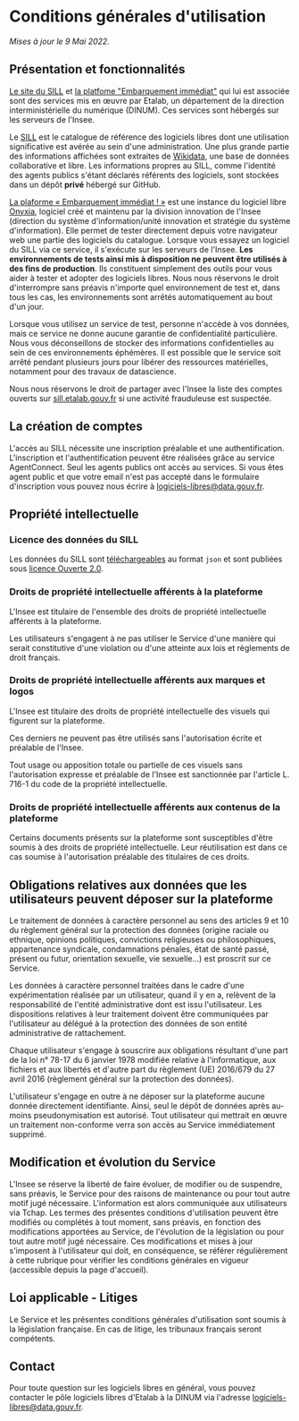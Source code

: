 # Conditions générales d'utilisation

*Mises à jour le 9 Mai 2022.*

## Présentation et fonctionnalités

[Le site du SILL](https://sill.etalab.gouv.fr) et [la platfome
"Embarquement immédiat"](https://test.sill.etalab.gouv.fr) qui lui est
associée sont des services mis en œuvre par Etalab, un département de
la direction interministérielle du numérique (DINUM).  Ces services
sont hébergés sur les serveurs de l'Insee.

Le [SILL](https://sill.etalab.gouv.fr) est le catalogue de référence
des logiciels libres dont une utilisation significative est avérée au
sein d'une administration.  Une plus grande partie des informations
affichées sont extraites de [Wikidata](https://www.wikidata.org), une
base de données collaborative et libre.  Les informations propres au
SILL, comme l'identité des agents publics s'étant déclarés référents
des logiciels, sont stockées dans un dépôt **privé** hébergé sur
GitHub.

[La plaforme
« Embarquement immédiat ! »](https://test.sill.etalab.gouv.fr) est une
instance du logiciel libre [Onyxia](https://www.onyxia.sh), logiciel
créé et maintenu par la division innovation de l'Insee (direction du
système d'information/unité innovation et stratégie du système
d'information).  Elle permet de tester directement depuis votre
navigateur web une partie des logiciels du catalogue.  Lorsque vous
essayez un logiciel du SILL via ce service, il s'exécute sur les
serveurs de l'Insee.  **Les environnements de tests ainsi mis à
disposition ne peuvent être utilisés à des fins de production**.  Ils
constituent simplement des outils pour vous aider à tester et adopter
des logiciels libres.  Nous nous réservons le droit d'interrompre sans
préavis n'importe quel environnement de test et, dans tous les cas,
les environnements sont arrêtés automatiquement au bout d'un jour.

Lorsque vous utilisez un service de test, personne n'accède à vos
données, mais ce service ne donne aucune garantie de confidentialité
particulière.  Nous vous déconseillons de stocker des informations
confidentielles au sein de ces environnements éphémères.  Il est
possible que le service soit arrêté pendant plusieurs jours pour
libérer des ressources matérielles, notamment pour des travaux de
datascience.

Nous nous réservons le droit de partager avec l'Insee la liste des
comptes ouverts sur [sill.etalab.gouv.fr](https://sill.etalab.gouv.fr)
si une activité frauduleuse est suspectée.

## La création de comptes

L'accès au SILL nécessite une inscription préalable et une
authentification.  L'inscription et l'authentification peuvent être
réalisées grâce au service AgentConnect.  Seul les agents publics ont
accès au services.  Si vous êtes agent public et que votre email n'est
pas accepté dans le formulaire d'inscription vous pouvez nous écrire à
[logiciels-libres@data.gouv.fr](mailto:logiciels-libres@data.gouv.fr).

## Propriété intellectuelle

### Licence des données du SILL

Les données du SILL sont
[téléchargeables](https://sill.etalab.gouv.fr/api/sill.json) au format
`json` et sont publiées sous [licence Ouverte
2.0](https://github.com/etalab/licence-ouverte/blob/master/LO.md).

### Droits de propriété intellectuelle afférents à la plateforme

L'Insee est titulaire de l'ensemble des droits de propriété
intellectuelle afférents à la plateforme.

Les utilisateurs s'engagent à ne pas utiliser le Service d'une manière
qui serait constitutive d'une violation ou d'une atteinte aux lois et
règlements de droit français.

### Droits de propriété intellectuelle afférents aux marques et logos

L'Insee est titulaire des droits de propriété intellectuelle des
visuels qui figurent sur la plateforme.

Ces derniers ne peuvent pas être utilisés sans l'autorisation écrite
et préalable de l'Insee.

Tout usage ou apposition totale ou partielle de ces visuels sans
l'autorisation expresse et préalable de l'Insee est sanctionnée par
l'article L. 716-1 du code de la propriété intellectuelle.

### Droits de propriété intellectuelle afférents aux contenus de la plateforme

Certains documents présents sur la plateforme sont susceptibles d'être
soumis à des droits de propriété intellectuelle.  Leur réutilisation
est dans ce cas soumise à l'autorisation préalable des titulaires de
ces droits.

## Obligations relatives aux données que les utilisateurs peuvent déposer sur la plateforme

Le traitement de données à caractère personnel au sens des articles 9
et 10 du règlement général sur la protection des données (origine
raciale ou ethnique, opinions politiques, convictions religieuses ou
philosophiques, appartenance syndicale, condamnations pénales, état de
santé passé, présent ou futur, orientation sexuelle, vie sexuelle...)
est proscrit sur ce Service.

Les données à caractère personnel traitées dans le cadre d'une
expérimentation réalisée par un utilisateur, quand il y en a, relèvent
de la responsabilité de l'entité administrative dont est issu
l'utilisateur. Les dispositions relatives à leur traitement doivent
être communiquées par l'utilisateur au délégué à la protection des
données de son entité administrative de rattachement.

Chaque utilisateur s'engage à souscrire aux obligations résultant
d'une part de la loi n° 78-17 du 6 janvier 1978 modifiée relative à
l'informatique, aux fichiers et aux libertés et d'autre part du
règlement (UE) 2016/679 du 27 avril 2016 (règlement général sur la
protection des données).

L'utilisateur s'engage en outre à ne déposer sur la plateforme aucune
donnée directement identifiante.  Ainsi, seul le dépôt de données
après au-moins pseudonymisation est autorisé. Tout utilisateur qui
mettrait en œuvre un traitement non-conforme verra son accès au
Service immédiatement supprimé.

## Modification et évolution du Service

L'Insee se réserve la liberté de faire évoluer, de modifier ou de
suspendre, sans préavis, le Service pour des raisons de maintenance ou
pour tout autre motif jugé nécessaire.  L'information est alors
communiquée aux utilisateurs via Tchap. Les termes des présentes
conditions d'utilisation peuvent être modifiés ou complétés à tout
moment, sans préavis, en fonction des modifications apportées au
Service, de l'évolution de la législation ou pour tout autre motif
jugé nécessaire. Ces modifications et mises à jour s'imposent à
l'utilisateur qui doit, en conséquence, se référer régulièrement à
cette rubrique pour vérifier les conditions générales en vigueur
(accessible depuis la page d'accueil).

## Loi applicable - Litiges

Le Service et les présentes conditions générales d'utilisation sont
soumis à la législation française. En cas de litige, les tribunaux
français seront compétents.

## Contact

Pour toute question sur les logiciels libres en général, vous pouvez
contacter le pôle logiciels libres d'Etalab à la DINUM via l'adresse
[logiciels-libres@data.gouv.fr](mailto:logiciels-libres@data.gouv.fr).
